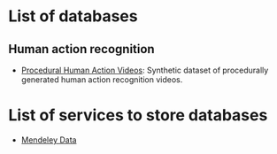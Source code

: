 # List of databases
## Human action recognition
* [Procedural Human Action Videos](http://adas.cvc.uab.es/phav/): Synthetic dataset of procedurally generated human action recognition videos.
# List of services to store databases
* [Mendeley Data](http://data.mendeley.com)
